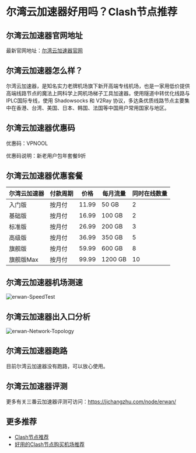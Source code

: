 # 尔湾云加速器好用吗？Clash节点推荐

## 尔湾云加速器官网地址
最新官网地址：[尔湾云加速器官网](https://ct.affxc.com/erwan/)

## 尔湾云加速器怎么样？
尔湾云加速器，是知名实力老牌机场旗下新开高端专线机场，也是一家用低价提供高端线路节点的魔法上网科学上网机场梯子工具加速器。使用隧道中转优化线路与IPLC国际专线，使用 Shadowsocks 和 V2Ray 协议，多达条优质线路节点主要集中在香港、台湾、美国、日本、韩国、法国等中国用户常用国家与地区。

## 尔湾云加速器优惠码

优惠码：VPNOOL

优惠码说明：新老用户包年套餐9折

## 尔湾云加速器优惠套餐

| 尔湾云加速器  | 付款周期 | 价格    | 每月流量    | 同时在线数量 |
|--------|------|-------|---------|--------|
| 入门版    | 按月付  | 11.99 | 50 GB   | 2      |
| 基础版    | 按月付  | 16.99 | 100 GB  | 2      |
| 标准版    | 按月付  | 26.99 | 200 GB  | 3      |
| 高级版    | 按月付  | 36.99 | 350 GB  | 5      |
| 旗舰版    | 按月付  | 59.99 | 600 GB  | 8      |
| 旗舰版Max | 按月付  | 99.99 | 1200 GB | 10     |


## 尔湾云加速器机场测速

![erwan-SpeedTest](https://github.com/user-attachments/assets/e9800420-0b63-44ae-b6b5-7e074ba26566)


## 尔湾云加速器出入口分析

![erwan-Network-Topology](https://github.com/user-attachments/assets/80a62e43-f8d8-47ea-bbbd-46c8c2e941b9)


## 尔湾云加速器跑路
目前尔湾云加速器没有跑路，可以放心使用。

## 尔湾云加速器评测
更多有关三番云加速器评测可访问：https://jichangzhu.com/node/erwan/

## 更多推荐
 - [Clash节点推荐](https://github.com/clashdownload/Clash)
 - [好用的Clash节点购买机场推荐](https://clash.top/node/?utm_source=github&utm_medium=clashdownload-details)
